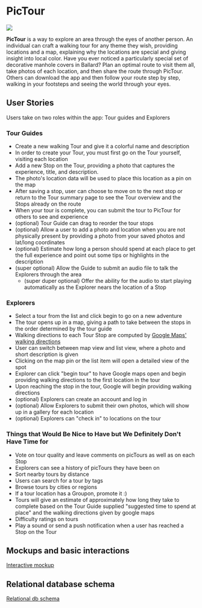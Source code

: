 # PicTour

<p align:center>
<img src="https://cloud.githubusercontent.com/assets/161639/11292132/904bce18-8efe-11e5-8bf6-6065eda54938.png">
</p>

**PicTour** is a way to explore an area through the eyes of another person. An individual can craft a walking tour for any theme they wish, providing locations and a map, explaining why the locations are special and giving insight into local color. Have you ever noticed a particularly special set of decorative manhole covers in Ballard? Plan an optimal route to visit them all, take photos of each location, and then share the route through PicTour. Others can download the app and then follow your route step by step, walking in your footsteps and seeing the world through your eyes.

## User Stories

Users take on two roles within the app: Tour guides and Explorers

### Tour Guides

* Create a new walking Tour and give it a colorful name and description
* In order to create your Tour, you must first go on the Tour yourself, visiting each location
* Add a new Stop on the Tour, providing a photo that captures the experience, title, and description.
* The photo's location data will be used to place this location as a pin on the map
* After saving a stop, user can choose to move on to the next stop or return to the Tour summary page to see the Tour overview and the Stops already on the route
* When your tour is complete, you can submit the tour to PicTour for others to see and experience
* (optional) Tour Guide can drag to reorder the tour stops
* (optional) Allow a user to add a photo and location when you are not physically present by providing a photo from your saved photos and lat/long coordinates
* (optional) Estimate how long a person should spend at each place to get the full experience and point out some tips or highlights in the description
* (super optional) Allow the Guide to submit an audio file to talk the Explorers through the area
  * (super duper optional) Offer the ability for the audio to start playing automatically as the Explorer nears the location of a Stop

### Explorers

* Select a tour from the list and click begin to go on a new adventure
* The tour opens up in a map, giving a path to take between the stops in the order determined by the tour guide
* Walking directions to each Tour Stop are computed by [Google Maps' walking directions](https://developers.google.com/maps/documentation/directions/?hl=en)
* User can switch between map view and list view, where a photo and short description is given
* Clicking on the map pin or the list item will open a detailed view of the spot
* Explorer can click "begin tour" to have Google maps open and begin providing walking directions to the first location in the tour
* Upon reaching the stop in the tour, Google will begin providing walking directions 
* (optional) Explorers can create an account and log in
* (optional) Allow Explorers to submit their own photos, which will show up in a gallery for each location
* (optional) Explorers can "check in" to locations on the tour

### Things that Would Be Nice to Have but We Definitely Don't Have Time for
* Vote on tour quality and leave comments on picTours as well as on each Stop
* Explorers can see a history of picTours they have been on
* Sort nearby tours by distance
* Users can search for a tour by tags
* Browse tours by cities or regions
* If a tour location has a Groupon, promote it :)
* Tours will give an estimate of approximately how long they take to complete based on the Tour Guide supplied "suggested time to spend at place" and the walking directions given by google maps
* Difficulty ratings on tours
* Play a sound or send a push notification when a user has reached a Stop on the Tour

## Mockups and basic interactions

[Interactive mockup](https://www.fluidui.com:443/editor/live/preview/p_Llo6CBk71dl34aegf4O0yK1vT12i5rzy)

## Relational database schema

[Relational db schema](schema.md)
